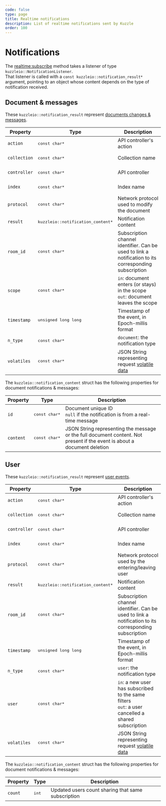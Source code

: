 ```yaml
---
code: false
type: page
title: Realtime notifications
description: List of realtime notifications sent by Kuzzle
order: 100
---
```


# Notifications

The [realtime:subscribe](/sdk/cpp/1/controllers/realtime/) method takes a listener of type `kuzzleio::NotificationListener`.  
That listener is called with a `const kuzzleio::notification_result*` argument, pointing to an object whose content depends on the type of notification received.

## Document & messages

These `kuzzleio::notification_result` represent [documents changes & messages](/core/1/api/essentials/notifications#documents-changes-messages-default).

| Property     | Type                                        | Description                                                                                           |
| ------------ | ------------------------------------------- | ----------------------------------------------------------------------------------------------------- |
| `action`     | <pre>const char\*</pre>                     | API controller's action                                                                               |
| `collection` | <pre>const char\*</pre>                     | Collection name                                                                                       |
| `controller` | <pre>const char\*</pre>                     | API controller                                                                                        |
| `index`      | <pre>const char\*</pre>                     | Index name                                                                                            |
| `protocol`   | <pre>const char\*</pre>                     | Network protocol used to modify the document                                                          |
| `result`     | <pre>kuzzleio::notification_content\*</pre> | Notification content                                                                                  |
| `room_id`    | <pre>const char\*</pre>                     | Subscription channel identifier. Can be used to link a notification to its corresponding subscription |
| `scope`      | <pre>const char\*</pre>                     | `in`: document enters (or stays) in the scope<br/>`out`: document leaves the scope                    |
| `timestamp`  | <pre>unsigned long long</pre>               | Timestamp of the event, in Epoch-millis format                                                        |
| `n_type`     | <pre>const char\*</pre>                     | `document`: the notification type                                                                     |
| `volatiles`  | <pre>const char\*</pre>                     | JSON String representing request [volatile data](/core/1/api/essentials/volatile-data/)               |

The `kuzzleio::notification_content` struct has the following properties for document notifications & messages:

| Property  | Type                    | Description                                                                                                              |
| --------- | ----------------------- | ------------------------------------------------------------------------------------------------------------------------ |
| `id`      | <pre>const char\*</pre> | Document unique ID<br/>`null` if the notification is from a real-time message                                            |
| `content` | <pre>const char\*</pre> | JSON String representing the message or the full document content. Not present if the event is about a document deletion |

## User

These `kuzzleio::notification_result` represent [user events](/core/1/api/essentials/notifications#user-events-default).

| Property     | Type                                        | Description                                                                                           |
| ------------ | ------------------------------------------- | ----------------------------------------------------------------------------------------------------- |
| `action`     | <pre>const char\*</pre>                     | API controller's action                                                                               |
| `collection` | <pre>const char\*</pre>                     | Collection name                                                                                       |
| `controller` | <pre>const char\*</pre>                     | API controller                                                                                        |
| `index`      | <pre>const char\*</pre>                     | Index name                                                                                            |
| `protocol`   | <pre>const char\*</pre>                     | Network protocol used by the entering/leaving user                                                    |
| `result`     | <pre>kuzzleio::notification_content\*</pre> | Notification content                                                                                  |
| `room_id`    | <pre>const char\*</pre>                     | Subscription channel identifier. Can be used to link a notification to its corresponding subscription |
| `timestamp`  | <pre>unsigned long long</pre>               | Timestamp of the event, in Epoch-millis format                                                        |
| `n_type`     | <pre>const char\*</pre>                     | `user`: the notification type                                                                         |
| `user`       | <pre>const char\*</pre>                     | `in`: a new user has subscribed to the same filters<br/>`out`: a user cancelled a shared subscription |
| `volatiles`  | <pre>const char\*</pre>                     | JSON String representing request [volatile data](/core/1/api/essentials/volatile-data/)               |

The `kuzzleio::notification_content` struct has the following properties for document notifications & messages:

| Property | Type           | Description                                        |
| -------- | -------------- | -------------------------------------------------- |
| `count`  | <pre>int</pre> | Updated users count sharing that same subscription |
